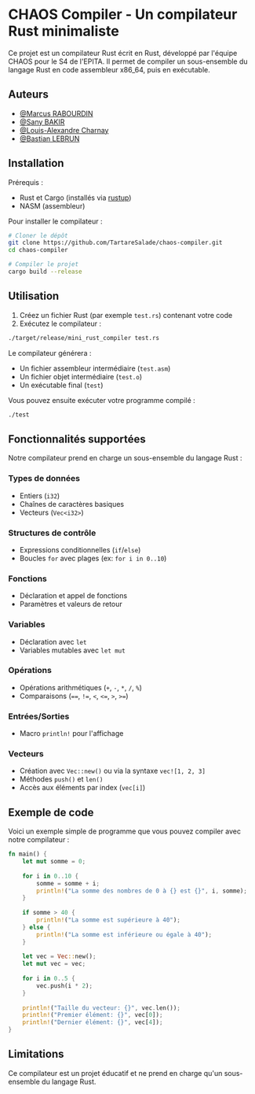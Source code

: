 # CHAOS Compiler - Un compilateur Rust minimaliste

Ce projet est un compilateur Rust écrit en Rust, développé par l'équipe CHAOS pour le S4 de l'EPITA. Il permet de compiler un sous-ensemble du langage Rust en code assembleur x86_64, puis en exécutable.

## Auteurs

- [@Marcus RABOURDIN](https://github.com/MarcusRabourdin)
- [@Sany BAKIR](https://github.com/TartareSalade)
- [@Louis-Alexandre Charnay](https://github.com/TODO)
- [@Bastian LEBRUN](https://github.com/TODO)

## Installation

Prérequis :
- Rust et Cargo (installés via [rustup](https://rustup.rs/))
- NASM (assembleur)

Pour installer le compilateur :

```bash
# Cloner le dépôt
git clone https://github.com/TartareSalade/chaos-compiler.git
cd chaos-compiler

# Compiler le projet
cargo build --release
```

## Utilisation

1. Créez un fichier Rust (par exemple `test.rs`) contenant votre code
2. Exécutez le compilateur :

```bash
./target/release/mini_rust_compiler test.rs
```

Le compilateur générera :
- Un fichier assembleur intermédiaire (`test.asm`)
- Un fichier objet intermédiaire (`test.o`)
- Un exécutable final (`test`)

Vous pouvez ensuite exécuter votre programme compilé :

```bash
./test
```

## Fonctionnalités supportées

Notre compilateur prend en charge un sous-ensemble du langage Rust :

### Types de données
- Entiers (`i32`)
- Chaînes de caractères basiques
- Vecteurs (`Vec<i32>`)

### Structures de contrôle
- Expressions conditionnelles (`if`/`else`)
- Boucles `for` avec plages (ex: `for i in 0..10`)

### Fonctions
- Déclaration et appel de fonctions
- Paramètres et valeurs de retour

### Variables
- Déclaration avec `let`
- Variables mutables avec `let mut`

### Opérations
- Opérations arithmétiques (`+`, `-`, `*`, `/`, `%`)
- Comparaisons (`==`, `!=`, `<`, `<=`, `>`, `>=`)

### Entrées/Sorties
- Macro `println!` pour l'affichage

### Vecteurs
- Création avec `Vec::new()` ou via la syntaxe `vec![1, 2, 3]`
- Méthodes `push()` et `len()`
- Accès aux éléments par index (`vec[i]`)

## Exemple de code

Voici un exemple simple de programme que vous pouvez compiler avec notre compilateur :

```rust
fn main() {
    let mut somme = 0;
    
    for i in 0..10 {
        somme = somme + i;
        println!("La somme des nombres de 0 à {} est {}", i, somme);
    }
    
    if somme > 40 {
        println!("La somme est supérieure à 40");
    } else {
        println!("La somme est inférieure ou égale à 40");
    }
    
    let vec = Vec::new();
    let mut vec = vec;
    
    for i in 0..5 {
        vec.push(i * 2);
    }
    
    println!("Taille du vecteur: {}", vec.len());
    println!("Premier élément: {}", vec[0]);
    println!("Dernier élément: {}", vec[4]);
}
```

## Limitations

Ce compilateur est un projet éducatif et ne prend en charge qu'un sous-ensemble du langage Rust.
